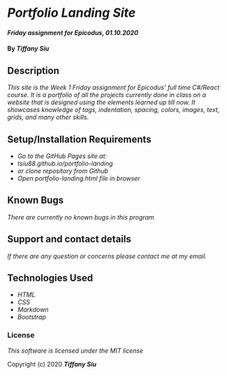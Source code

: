 # _Portfolio Landing Site_

#### _Friday assignment for Epicodus, 01.10.2020_

#### By _**Tiffany Siu**_

## Description

_This site is the Week 1 Friday assignment for Epicodus' full time C#/React course.  It is a portfolio of all the projects currently done in class on a website that is designed using the elements learned up till now.  It showcases knowledge of tags, indentation, spacing, colors, images, text, grids, and many other skills._

## Setup/Installation Requirements

* _Go to the GitHub Pages site at:_
* _tsiu88.github.io/portfolio-landing_
* _or clone repository from Github_
* _Open portfolio-landing.html file in browser_

## Known Bugs

_There are currently no known bugs in this program_

## Support and contact details

_If there are any question or concerns please contact me at my email._

## Technologies Used

* _HTML_
* _CSS_
* _Markdown_
* _Bootstrap_

### License

*This software is licensed under the MIT license*

Copyright (c) 2020 **_Tiffany Siu_**
